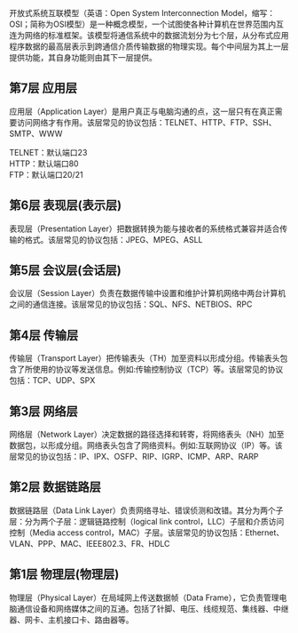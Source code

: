 开放式系统互联模型（英语：Open System Interconnection Model，缩写：OSI；简称为OSI模型）是一种概念模型，一个试图使各种计算机在世界范围内互连为网络的标准框架。该模型将通信系统中的数据流划分为七个层，从分布式应用程序数据的最高层表示到跨通信介质传输数据的物理实现。每个中间层为其上一层提供功能，其自身功能则由其下一层提供。

## 第7层 应用层
应用层（Application Layer）是用户真正与电脑沟通的点，这一层只有在真正需要访问网络才有作用。该层常见的协议包括：TELNET、HTTP、FTP、SSH、SMTP、WWW  

TELNET：默认端口23  
HTTP：默认端口80  
FTP：默认端口20/21

## 第6层 表现层(表示层)
表现层（Presentation Layer）把数据转换为能与接收者的系统格式兼容并适合传输的格式。该层常见的协议包括：JPEG、MPEG、ASLL

## 第5层 会议层(会话层)
会议层（Session Layer）负责在数据传输中设置和维护计算机网络中两台计算机之间的通信连接。该层常见的协议包括：SQL、NFS、NETBIOS、RPC 

## 第4层 传输层
传输层（Transport Layer）把传输表头（TH）加至资料以形成分组。传输表头包含了所使用的协议等发送信息。例如:传输控制协议（TCP）等。该层常见的协议包括：TCP、UDP、SPX

## 第3层 网络层
网络层（Network Layer）决定数据的路径选择和转寄，将网络表头（NH）加至数据包，以形成分组。网络表头包含了网络资料。例如:互联网协议（IP）等。该层常见的协议包括：IP、IPX、OSFP、RIP、IGRP、ICMP、ARP、RARP 

## 第2层 数据链路层
数据链路层（Data Link Layer）负责网络寻址、错误侦测和改错。其分为两个子层：分为两个子层：逻辑链路控制（logical link control，LLC）子层和介质访问控制（Media access control，MAC）子层。该层常见的协议包括：Ethernet、VLAN、PPP、MAC、IEEE802.3、FR、HDLC

## 第1层 物理层(物理层)
物理层（Physical Layer）在局域网上传送数据帧（Data Frame），它负责管理电脑通信设备和网络媒体之间的互通。包括了针脚、电压、线缆规范、集线器、中继器、网卡、主机接口卡、路由器等。
